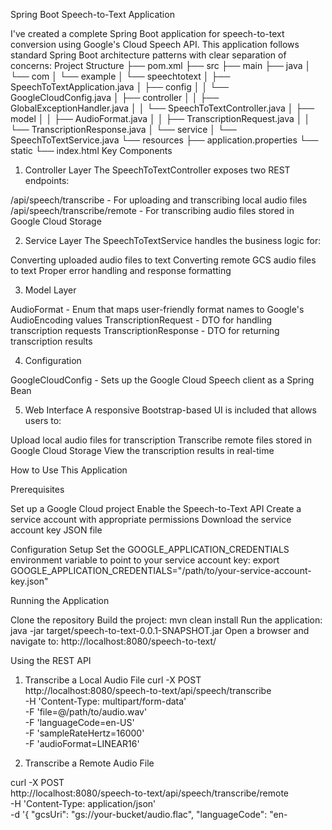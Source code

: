 Spring Boot Speech-to-Text Application

I've created a complete Spring Boot application for speech-to-text conversion using Google's Cloud Speech API. This application follows standard Spring Boot architecture patterns with clear separation of concerns:
Project Structure
├── pom.xml
├── src
    ├── main
        ├── java
        │   └── com
        │       └── example
        │           └── speechtotext
        │               ├── SpeechToTextApplication.java
        │               ├── config
        │               │   └── GoogleCloudConfig.java
        │               ├── controller
        │               │   ├── GlobalExceptionHandler.java
        │               │   └── SpeechToTextController.java
        │               ├── model
        │               │   ├── AudioFormat.java
        │               │   ├── TranscriptionRequest.java
        │               │   └── TranscriptionResponse.java
        │               └── service
        │                   └── SpeechToTextService.java
        └── resources
            ├── application.properties
            └── static
                └── index.html
Key Components

1. Controller Layer
The SpeechToTextController exposes two REST endpoints:

/api/speech/transcribe - For uploading and transcribing local audio files
/api/speech/transcribe/remote - For transcribing audio files stored in Google Cloud Storage

2. Service Layer
The SpeechToTextService handles the business logic for:

Converting uploaded audio files to text
Converting remote GCS audio files to text
Proper error handling and response formatting

3. Model Layer

AudioFormat - Enum that maps user-friendly format names to Google's AudioEncoding values
TranscriptionRequest - DTO for handling transcription requests
TranscriptionResponse - DTO for returning transcription results

4. Configuration

GoogleCloudConfig - Sets up the Google Cloud Speech client as a Spring Bean

5. Web Interface
A responsive Bootstrap-based UI is included that allows users to:

Upload local audio files for transcription
Transcribe remote files stored in Google Cloud Storage
View the transcription results in real-time

How to Use This Application

Prerequisites

Set up a Google Cloud project
Enable the Speech-to-Text API
Create a service account with appropriate permissions
Download the service account key JSON file

Configuration Setup
Set the GOOGLE_APPLICATION_CREDENTIALS environment variable to point to your service account key:
export GOOGLE_APPLICATION_CREDENTIALS="/path/to/your-service-account-key.json"

Running the Application

Clone the repository
Build the project: mvn clean install
Run the application: java -jar target/speech-to-text-0.0.1-SNAPSHOT.jar
Open a browser and navigate to: http://localhost:8080/speech-to-text/

Using the REST API

1. Transcribe a Local Audio File
curl -X POST \
  http://localhost:8080/speech-to-text/api/speech/transcribe \
  -H 'Content-Type: multipart/form-data' \
  -F 'file=@/path/to/audio.wav' \
  -F 'languageCode=en-US' \
  -F 'sampleRateHertz=16000' \
  -F 'audioFormat=LINEAR16'


2. Transcribe a Remote Audio File

curl -X POST \
  http://localhost:8080/speech-to-text/api/speech/transcribe/remote \
  -H 'Content-Type: application/json' \
  -d '{
    "gcsUri": "gs://your-bucket/audio.flac",
    "languageCode": "en-
